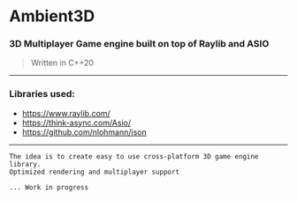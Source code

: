 # Ambient3D

### 3D Multiplayer Game engine built on top of Raylib and ASIO
> Written in C++20
--------------------------------------------------------------


### Libraries used:
* https://www.raylib.com/
* https://think-async.com/Asio/
* https://github.com/nlohmann/json


--------------------------------------------------------------

```
The idea is to create easy to use cross-platform 3D game engine library.
Optimized rendering and multiplayer support

... Work in progress

```
